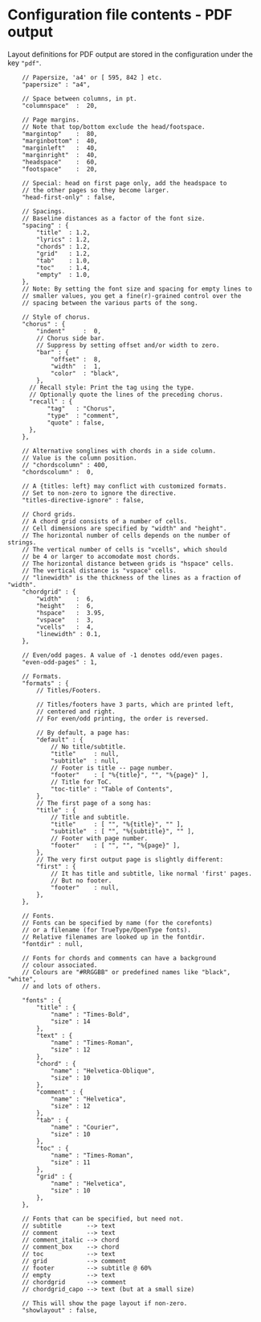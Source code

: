 # Configuration file contents - PDF output

Layout definitions for PDF output are stored in the configuration under the key `"pdf"`.


        // Papersize, 'a4' or [ 595, 842 ] etc.
        "papersize" : "a4",

        // Space between columns, in pt.
        "columnspace"  :  20,

        // Page margins.
        // Note that top/bottom exclude the head/footspace.
        "margintop"    :  80,
        "marginbottom" :  40,
        "marginleft"   :  40,
        "marginright"  :  40,
        "headspace"    :  60,
        "footspace"    :  20,

        // Special: head on first page only, add the headspace to
        // the other pages so they become larger.
        "head-first-only" : false,

        // Spacings.
        // Baseline distances as a factor of the font size.
        "spacing" : {
            "title"  : 1.2,
            "lyrics" : 1.2,
            "chords" : 1.2,
            "grid"   : 1.2,
            "tab"    : 1.0,
            "toc"    : 1.4,
            "empty"  : 1.0,
        },
        // Note: By setting the font size and spacing for empty lines to
        // smaller values, you get a fine(r)-grained control over the
        // spacing between the various parts of the song.

        // Style of chorus.
        "chorus" : {
            "indent"     :  0,
            // Chorus side bar.
            // Suppress by setting offset and/or width to zero.
            "bar" : {
                "offset" :  8,
                "width"  :  1,
                "color"  : "black",
            },
          // Recall style: Print the tag using the type.
          // Optionally quote the lines of the preceding chorus.
          "recall" : {
               "tag"   : "Chorus",
               "type"  : "comment",
               "quote" : false,
          },
        },

        // Alternative songlines with chords in a side column.
        // Value is the column position.
        // "chordscolumn" : 400,
        "chordscolumn" :  0,

        // A {titles: left} may conflict with customized formats.
        // Set to non-zero to ignore the directive.
        "titles-directive-ignore" : false,

        // Chord grids.
        // A chord grid consists of a number of cells.
        // Cell dimensions are specified by "width" and "height".
        // The horizontal number of cells depends on the number of strings.
        // The vertical number of cells is "vcells", which should
        // be 4 or larger to accomodate most chords.
        // The horizontal distance between grids is "hspace" cells.
        // The vertical distance is "vspace" cells.
        // "linewidth" is the thickness of the lines as a fraction of "width".
        "chordgrid" : {
            "width"    :  6,
            "height"   :  6,
            "hspace"   :  3.95,
            "vspace"   :  3,
            "vcells"   :  4,
            "linewidth" : 0.1,
        },

        // Even/odd pages. A value of -1 denotes odd/even pages.
        "even-odd-pages" : 1,

        // Formats.
        "formats" : {
            // Titles/Footers.

            // Titles/footers have 3 parts, which are printed left,
            // centered and right.
            // For even/odd printing, the order is reversed.

            // By default, a page has:
            "default" : {
                // No title/subtitle.
                "title"     : null,
                "subtitle"  : null,
                // Footer is title -- page number.
                "footer"    : [ "%{title}", "", "%{page}" ],
                // Title for ToC.
                "toc-title" : "Table of Contents",
            },
            // The first page of a song has:
            "title" : {
                // Title and subtitle.
                "title"     : [ "", "%{title}", "" ],
                "subtitle"  : [ "", "%{subtitle}", "" ],
                // Footer with page number.
                "footer"    : [ "", "", "%{page}" ],
            },
            // The very first output page is slightly different:
            "first" : {
                // It has title and subtitle, like normal 'first' pages.
                // But no footer.
                "footer"    : null,
            },
        },

        // Fonts.
        // Fonts can be specified by name (for the corefonts)
        // or a filename (for TrueType/OpenType fonts).
        // Relative filenames are looked up in the fontdir.
        "fontdir" : null,

        // Fonts for chords and comments can have a background
        // colour associated.
        // Colours are "#RRGGBB" or predefined names like "black", "white",
        // and lots of others.

        "fonts" : {
            "title" : {
                "name" : "Times-Bold",
                "size" : 14
            },
            "text" : {
                "name" : "Times-Roman",
                "size" : 12
            },
            "chord" : {
                "name" : "Helvetica-Oblique",
                "size" : 10
            },
            "comment" : {
                "name" : "Helvetica",
                "size" : 12
            },
            "tab" : {
                "name" : "Courier",
                "size" : 10
            },
            "toc" : {
                "name" : "Times-Roman",
                "size" : 11
            },
            "grid" : {
                "name" : "Helvetica",
                "size" : 10
            },
        },

        // Fonts that can be specified, but need not.
        // subtitle       --> text
        // comment        --> text
        // comment_italic --> chord
        // comment_box    --> chord
        // toc            --> text
        // grid           --> comment
        // footer         --> subtitle @ 60%
        // empty          --> text
        // chordgrid      --> comment
        // chordgrid_capo --> text (but at a small size)

        // This will show the page layout if non-zero.
        "showlayout" : false,

